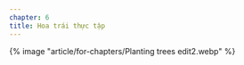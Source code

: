 ```yaml
---
chapter: 6
title: Hoa trái thực tập
---
```


{% image "article/for-chapters/Planting trees edit2.webp" %}